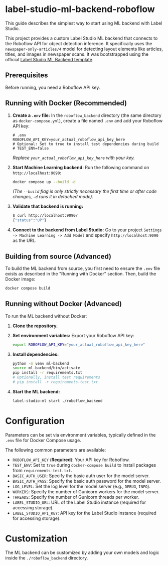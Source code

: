 # label-studio-ml-backend-roboflow

This guide describes the simplest way to start using ML backend with Label Studio.

This project provides a custom Label Studio ML backend that connects to the Roboflow API for object detection inference. It specifically uses the `newspaper-only-articles/4` model for detecting layout elements like articles, titles, and images in newspaper scans. It was bootstrapped using the official [Label Studio ML Backend template](https://github.com/HumanSignal/label-studio-ml-backend).

## Prerequisites

Before running, you need a Roboflow API key.

## Running with Docker (Recommended)

1.  **Create a `.env` file:** In the `roboflow_backend` directory (the same directory as `docker-compose.yml`), create a file named `.env` and add your Roboflow API key:
    ```dotenv
    # .env
    ROBOFLOW_API_KEY=your_actual_roboflow_api_key_here
    # Optional: Set to true to install test dependencies during build
    # TEST_ENV=false
    ```
    *Replace `your_actual_roboflow_api_key_here` with your key.*

2.  **Start Machine Learning backend:** Run the following command on `http://localhost:9090`:

    ```bash
    docker compose up --build -d
    ```
    *(The `--build` flag is only strictly necessary the first time or after code changes, `-d` runs it in detached mode).*

3.  **Validate that backend is running:**

    ```bash
    $ curl http://localhost:9090/
    {"status":"UP"}
    ```

4.  **Connect to the backend from Label Studio:** Go to your project `Settings -> Machine Learning -> Add Model` and specify `http://localhost:9090` as the URL.


## Building from source (Advanced)

To build the ML backend from source, you first need to ensure the `.env` file exists as described in the "Running with Docker" section. Then, build the Docker image:

```bash
docker compose build
```

## Running without Docker (Advanced)

To run the ML backend without Docker:

1.  **Clone the repository.**
2.  **Set environment variables:** Export your Roboflow API key:
    ```bash
    export ROBOFLOW_API_KEY="your_actual_roboflow_api_key_here"
    ```
3.  **Install dependencies:**
    ```bash
    python -m venv ml-backend
    source ml-backend/bin/activate
    pip install -r requirements.txt
    # Optionally, install test requirements
    # pip install -r requirements-test.txt
    ```

4.  **Start the ML backend:**
    ```bash
    label-studio-ml start ./roboflow_backend
    ```

# Configuration
Parameters can be set via environment variables, typically defined in the `.env` file for Docker Compose usage.


The following common parameters are available:
- `ROBOFLOW_API_KEY` (**Required**): Your API key for Roboflow.
- `TEST_ENV`: Set to `true` during `docker-compose build` to install packages from `requirements-test.txt`.
- `BASIC_AUTH_USER`: Specify the basic auth user for the model server.
- `BASIC_AUTH_PASS`: Specify the basic auth password for the model server.
- `LOG_LEVEL`: Set the log level for the model server (e.g., `DEBUG`, `INFO`).
- `WORKERS`: Specify the number of Gunicorn workers for the model server.
- `THREADS`: Specify the number of Gunicorn threads per worker.
- `LABEL_STUDIO_URL`: URL of the Label Studio instance (required for accessing storage).
- `LABEL_STUDIO_API_KEY`: API key for the Label Studio instance (required for accessing storage).

# Customization

The ML backend can be customized by adding your own models and logic inside the `./roboflow_backend` directory. 